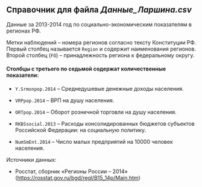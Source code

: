 ## Справочник для файла *Данные_Ларшина.csv*

Данные за 2013-2014 год по социально-экономическим показателям в регионах РФ.   

Метки наблюдений – номера регионов согласно тексту Конституции РФ. Первый столбец называется `Region` и содержит наименования регионов. Второй столбец (`FO`) – принадлежность региона к федеральному округу.   

#### Столбцы с третьего по седьмой содержат количественные показатели:  

* `Y.Srmonpop.2014` – Среднедушевые денежные доходы населения.   

* `VRPpop.2014` – ВРП на душу населения.   

* `ORTpop.2014` – Оборот розничной торговли на душу населения.   

* `RKBSsocial.2013` – Расходы консолидированных бюджетов субъектов Российской Федерации: на социальную политику.   

* `NumSmEnt.2014` – Число малых предприятий на 10000 человек населения.  

Источники данных:   
  
  - Росстат, сборник «Регионы России – 2014» (https://rosstat.gov.ru/bgd/regl/B15_14p/Main.htm)   